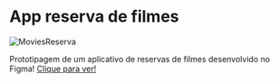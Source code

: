 # App reserva de filmes

![MoviesReserva](https://github.com/JoaoEduSB/AppReservaDeFilmes/assets/146045770/ad6d51a1-d541-4725-a4fa-1080a97a8b0e)
<br>

Prototipagem de um aplicativo de reservas de filmes desenvolvido no Figma!
[Clique para ver!](https://www.figma.com/design/DWzVMmTeXTw5DiJmh8qGWe/Projeto-8?node-id=0%3A1&t=bMJiklll4m58VKLE-1)
